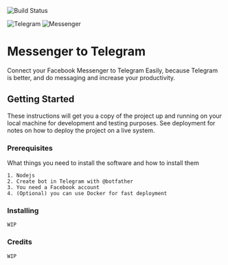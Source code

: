 ![Build Status](https://gitlab.com/AlexR1712/messenger-to-telegram/badges/master/build.svg "CI Status")

![Telegram](http://i.imgur.com/CGGLXFF.png)
![Messenger](http://i.imgur.com/VyvJz33.png)

# Messenger to Telegram

Connect your Facebook Messenger to Telegram Easily, because Telegram is better, and do messaging and increase your productivity.

## Getting Started

These instructions will get you a copy of the project up and running on your local machine for development and testing purposes. See deployment for notes on how to deploy the project on a live system.

### Prerequisites

What things you need to install the software and how to install them

```
1. Nodejs
2. Create bot in Telegram with @botfather
3. You need a Facebook account
4. (Optional) you can use Docker for fast deployment
```

### Installing
``` WIP ```


### Credits
``` WIP ```